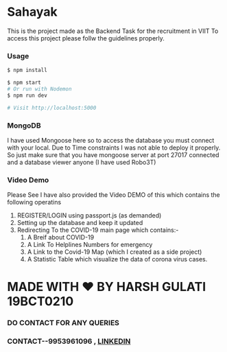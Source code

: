# Sahayak
This is the project made as the Backend Task for the recruitment in VIIT 
To access this project please follw the guidelines properly.
### Usage
```sh
$ npm install
```
```sh
$ npm start
# Or run with Nodemon
$ npm run dev

# Visit http://localhost:5000
```

### MongoDB
I have used Mongoose here so to access the database you must connect with your local.
Due to Time constraints I was not able to deploy it properly.
So just make sure that you have mongoose server at port 27017 connected and a database viewer anyone (I have used Robo3T)

### Video Demo
Please See I have also provided the Video DEMO of this 
which contains the following operatins
1. REGISTER/LOGIN using passport.js (as demanded)
2. Setting up the database and keep it updated
3. Redirecting To the COVID-19 main page which contains:-
    1. A Breif about COVID-19
    2. A Link To Helplines Numbers for emergency
    3. A Link to the Covid-19 Map (which I created as a side project)
    4. A Statistic Table which visualize the data of corona virus cases.
# MADE WITH  :heart: BY HARSH GULATI 19BCT0210
### DO CONTACT FOR ANY QUERIES 
### CONTACT--9953961096 , [LINKEDIN](https://www.linkedin.com/in/harsh-gulati-005585ab/)

